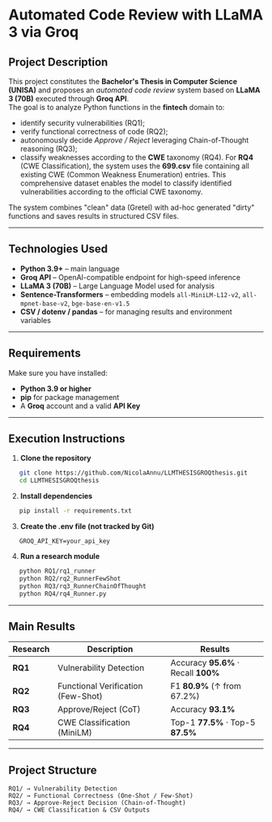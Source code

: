 #  Automated Code Review with LLaMA 3 via Groq
##  Project Description

This project constitutes the **Bachelor's Thesis in Computer Science (UNISA)** and proposes an *automated code review* system based on **LLaMA 3 (70B)** executed through **Groq API**.  
The goal is to analyze Python functions in the **fintech** domain to:

- identify security vulnerabilities (RQ1);  
- verify functional correctness of code (RQ2);  
- autonomously decide *Approve / Reject* leveraging Chain-of-Thought reasoning (RQ3);  
- classify weaknesses according to the **CWE** taxonomy (RQ4).
For **RQ4** (CWE Classification), the system uses the **699.csv** file containing all existing CWE (Common Weakness Enumeration) entries. This comprehensive dataset enables the model to classify identified vulnerabilities according to the official CWE taxonomy.

The system combines "clean" data (Gretel) with ad-hoc generated "dirty" functions and saves results in structured CSV files.

---

##  Technologies Used

- **Python 3.9+** – main language  
- **Groq API** – OpenAI-compatible endpoint for high-speed inference  
- **LLaMA 3 (70B)** – Large Language Model used for analysis  
- **Sentence-Transformers** – embedding models `all-MiniLM-L12-v2`, `all-mpnet-base-v2`, `bge-base-en-v1.5`  
- **CSV / dotenv / pandas** – for managing results and environment variables  

---

##  Requirements

Make sure you have installed:

- **Python 3.9 or higher**  
- **pip** for package management  
- A **Groq** account and a valid **API Key**  

---

##  Execution Instructions

1. **Clone the repository**
```bash
   git clone https://github.com/NicolaAnnu/LLMTHESISGROQthesis.git
   cd LLMTHESISGROQthesis
```

2. **Install dependencies**
```bash
   pip install -r requirements.txt
```

3. **Create the .env file (not tracked by Git)**
```
   GROQ_API_KEY=your_api_key
```

4. **Run a research module**
```bash
   python RQ1/rq1_runner
   python RQ2/rq2_RunnerFewShot
   python RQ3/rq3_RunnerChainOfThought
   python RQ4/rq4_Runner.py
```

---

## Main Results

| Research | Description | Results |
|----------|--------------|------------|
| **RQ1** | Vulnerability Detection | Accuracy **95.6%** · Recall **100%** |
| **RQ2** | Functional Verification (Few-Shot) | F1 **80.9%** (↑ from 67.2%) |
| **RQ3** | Approve/Reject (CoT) | Accuracy **93.1%** |
| **RQ4** | CWE Classification (MiniLM) | Top-1 **77.5%** · Top-5 **87.5%** |

---

## Project Structure
```
RQ1/ → Vulnerability Detection
RQ2/ → Functional Correctness (One-Shot / Few-Shot)
RQ3/ → Approve-Reject Decision (Chain-of-Thought)
RQ4/ → CWE Classification & CSV Outputs
```